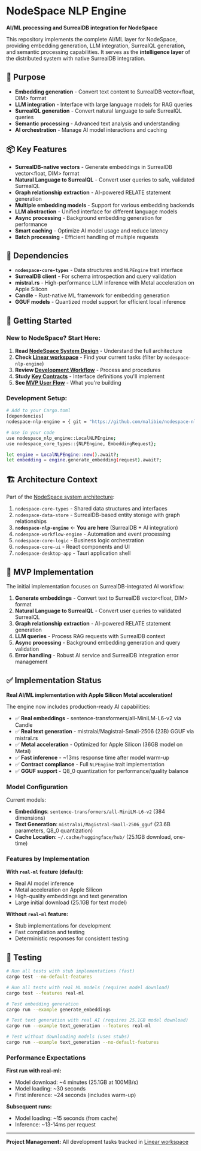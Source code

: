 # NodeSpace NLP Engine

**AI/ML processing and SurrealDB integration for NodeSpace**

This repository implements the complete AI/ML layer for NodeSpace, providing embedding generation, LLM integration, SurrealQL generation, and semantic processing capabilities. It serves as the **intelligence layer** of the distributed system with native SurrealDB integration.

## 🎯 Purpose

- **Embedding generation** - Convert text content to SurrealDB vector<float, DIM> format
- **LLM integration** - Interface with large language models for RAG queries
- **SurrealQL generation** - Convert natural language to safe SurrealQL queries
- **Semantic processing** - Advanced text analysis and understanding
- **AI orchestration** - Manage AI model interactions and caching

## 📦 Key Features

- **SurrealDB-native vectors** - Generate embeddings in SurrealDB vector<float, DIM> format
- **Natural Language to SurrealQL** - Convert user queries to safe, validated SurrealQL
- **Graph relationship extraction** - AI-powered RELATE statement generation
- **Multiple embedding models** - Support for various embedding backends
- **LLM abstraction** - Unified interface for different language models
- **Async processing** - Background embedding generation for performance
- **Smart caching** - Optimize AI model usage and reduce latency
- **Batch processing** - Efficient handling of multiple requests

## 🔗 Dependencies

- **`nodespace-core-types`** - Data structures and `NLPEngine` trait interface
- **SurrealDB client** - For schema introspection and query validation
- **mistral.rs** - High-performance LLM inference with Metal acceleration on Apple Silicon
- **Candle** - Rust-native ML framework for embedding generation
- **GGUF models** - Quantized model support for efficient local inference

## 🚀 Getting Started

### **New to NodeSpace? Start Here:**
1. **Read [NodeSpace System Design](../nodespace-system-design/README.md)** - Understand the full architecture
2. **Check [Linear workspace](https://linear.app/nodespace)** - Find your current tasks (filter by `nodespace-nlp-engine`)
3. **Review [Development Workflow](../nodespace-system-design/docs/development-workflow.md)** - Process and procedures
4. **Study [Key Contracts](../nodespace-system-design/contracts/)** - Interface definitions you'll implement
5. **See [MVP User Flow](../nodespace-system-design/examples/mvp-user-flow.md)** - What you're building

### **Development Setup:**
```bash
# Add to your Cargo.toml
[dependencies]
nodespace-nlp-engine = { git = "https://github.com/malibio/nodespace-nlp-engine" }

# Use in your code
use nodespace_nlp_engine::LocalNLPEngine;
use nodespace_core_types::{NLPEngine, EmbeddingRequest};

let engine = LocalNLPEngine::new().await?;
let embedding = engine.generate_embedding(request).await?;
```

## 🏗️ Architecture Context

Part of the [NodeSpace system architecture](../nodespace-system-design/README.md):

1. `nodespace-core-types` - Shared data structures and interfaces
2. `nodespace-data-store` - SurrealDB-based entity storage with graph relationships
3. **`nodespace-nlp-engine`** ← **You are here** (SurrealDB + AI integration)
4. `nodespace-workflow-engine` - Automation and event processing
5. `nodespace-core-logic` - Business logic orchestration
6. `nodespace-core-ui` - React components and UI
7. `nodespace-desktop-app` - Tauri application shell

## 🔄 MVP Implementation

The initial implementation focuses on SurrealDB-integrated AI workflow:

1. **Generate embeddings** - Convert text to SurrealDB vector<float, DIM> format
2. **Natural Language to SurrealQL** - Convert user queries to validated SurrealQL
3. **Graph relationship extraction** - AI-powered RELATE statement generation
4. **LLM queries** - Process RAG requests with SurrealDB context
5. **Async processing** - Background embedding generation and query validation
6. **Error handling** - Robust AI service and SurrealDB integration error management

## ✅ Implementation Status

**Real AI/ML implementation with Apple Silicon Metal acceleration!**

The engine now includes production-ready AI capabilities:

- ✅ **Real embeddings** - sentence-transformers/all-MiniLM-L6-v2 via Candle
- ✅ **Real text generation** - mistralai/Magistral-Small-2506 (23B) GGUF via mistral.rs
- ✅ **Metal acceleration** - Optimized for Apple Silicon (36GB model on Metal)
- ✅ **Fast inference** - ~13ms response time after model warm-up
- ✅ **Contract compliance** - Full `NLPEngine` trait implementation
- ✅ **GGUF support** - Q8_0 quantization for performance/quality balance

### Model Configuration

Current models:
- **Embeddings**: `sentence-transformers/all-MiniLM-L6-v2` (384 dimensions)
- **Text Generation**: `mistralai/Magistral-Small-2506_gguf` (23.6B parameters, Q8_0 quantization)
- **Cache Location**: `~/.cache/huggingface/hub/` (25.1GB download, one-time)

### Features by Implementation

**With `real-ml` feature (default):**
- Real AI model inference
- Metal acceleration on Apple Silicon
- High-quality embeddings and text generation
- Large initial download (25.1GB for text model)

**Without `real-ml` feature:**
- Stub implementations for development
- Fast compilation and testing
- Deterministic responses for consistent testing

## 🧪 Testing

```bash
# Run all tests with stub implementations (fast)
cargo test --no-default-features

# Run all tests with real ML models (requires model download)
cargo test --features real-ml

# Test embedding generation
cargo run --example generate_embeddings

# Test text generation with real AI (requires 25.1GB model download)
cargo run --example text_generation --features real-ml

# Test without downloading models (uses stubs)
cargo run --example text_generation --no-default-features
```

### Performance Expectations

**First run with real-ml:**
- Model download: ~4 minutes (25.1GB at 100MB/s)
- Model loading: ~30 seconds
- First inference: ~24 seconds (includes warm-up)

**Subsequent runs:**
- Model loading: ~15 seconds (from cache)
- Inference: ~13-14ms per request

---

**Project Management:** All development tasks tracked in [Linear workspace](https://linear.app/nodespace)